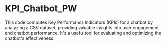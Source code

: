 # KPI_Chatbot_PW
 This code computes Key Performance Indicators (KPIs) for a chatbot by analyzing a CSV dataset, providing valuable insights into user engagement and chatbot performance. It's a useful tool for evaluating and optimizing the chatbot's effectiveness.
